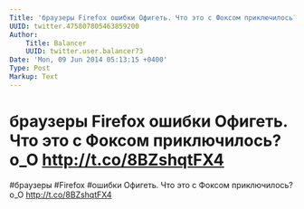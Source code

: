 ```yaml
---
Title: 'браузеры Firefox ошибки Офигеть. Что это с Фоксом приключилось? o_O http://t.co/8BZshqtFX4'
UUID: twitter.475807805463859200
Author:
    Title: Balancer
    UUID: twitter.user.balancer73
Date: 'Mon, 09 Jun 2014 05:13:15 +0400'
Type: Post
Markup: Text
---
```


# браузеры Firefox ошибки Офигеть. Что это с Фоксом приключилось? o_O http://t.co/8BZshqtFX4

#браузеры #Firefox #ошибки Офигеть. Что это с Фоксом
приключилось? o_O http://t.co/8BZshqtFX4
